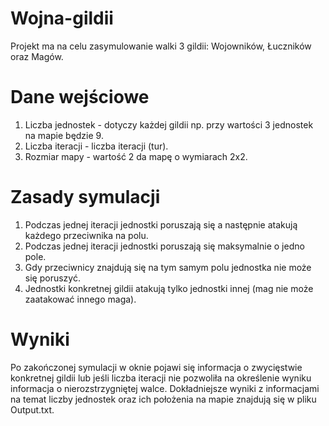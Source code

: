# Wojna-gildii
Projekt ma na celu zasymulowanie walki 3 gildii: Wojowników, Łuczników oraz Magów.

# Dane wejściowe
1. Liczba jednostek - dotyczy każdej gildii np. przy wartości 3 jednostek na mapie będzie 9.
2. Liczba iteracji - liczba iteracji (tur).
3. Rozmiar mapy - wartość 2 da mapę o wymiarach 2x2.

# Zasady symulacji
1. Podczas jednej iteracji jednostki poruszają się a następnie atakują każdego przeciwnika na polu.
2. Podczas jednej iteracji jednostki poruszają się maksymalnie o jedno pole.
3. Gdy przeciwnicy znajdują się na tym samym polu jednostka nie może się poruszyć.
4. Jednostki konkretnej gildii atakują tylko jednostki innej (mag nie może zaatakować innego maga).

# Wyniki
Po zakończonej symulacji w oknie pojawi się informacja o zwycięstwie konkretnej gildii lub jeśli liczba iteracji nie pozwoliła na określenie wyniku informacja o nierozstrzygniętej walce.
Dokładniejsze wyniki z informacjami na temat liczby jednostek oraz ich położenia na mapie znajdują się w pliku Output.txt.
